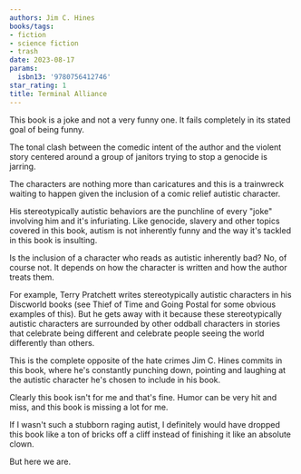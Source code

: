 ```yaml
---
authors: Jim C. Hines
books/tags:
- fiction
- science fiction
- trash
date: 2023-08-17
params:
  isbn13: '9780756412746'
star_rating: 1
title: Terminal Alliance
---
```


This book is a joke and not a very funny one. It fails completely in its stated
goal of being funny.

The tonal clash between the comedic intent of the author and the violent story
centered around a group of janitors trying to stop a genocide is jarring.

The characters are nothing more than caricatures and this is a trainwreck
waiting to happen given the inclusion of a comic relief autistic character.

<!--more-->

His stereotypically autistic behaviors are the punchline of every "joke"
involving him and it's infuriating. Like genocide, slavery and other topics
covered in this book, autism is not inherently funny and the way it's tackled in
this book is insulting.

Is the inclusion of a character who reads as autistic inherently bad? No, of
course not. It depends on how the character is written and how the author treats
them.

For example, Terry Pratchett writes stereotypically autistic characters in his
Discworld books (see Thief of Time and Going Postal for some obvious examples of
this). But he gets away with it because these stereotypically autistic
characters are surrounded by other oddball characters in stories that celebrate
being different and celebrate people seeing the world differently than others.

This is the complete opposite of the hate crimes Jim C. Hines commits in this
book, where he's constantly punching down, pointing and laughing at the autistic
character he's chosen to include in his book.

Clearly this book isn't for me and that's fine. Humor can be very hit and miss,
and this book is missing a lot for me.

If I wasn't such a stubborn raging autist, I definitely would have dropped this
book like a ton of bricks off a cliff instead of finishing it like an absolute
clown.

But here we are.